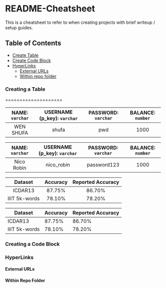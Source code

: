 # README-Cheatsheet

This is a cheatsheet to refer to when creating projects with brief writeup / setup guides.

## Table of Contents

- [Create Table](#create-table)
- [Create Code Block](#create-code-block)
- [HyperLinks](#hyperlinks)
  - [External URLs](#external-urls)
  - [Within repo folder](#within-repo)

### Creating a Table
====================

| NAME: `varchar` | USERNAME (p_key): `varchar` | PASSWORD: `varchar` | BALANCE: `number` |
| :-------------: | :-------------------------: | :-----------------: | :---------------: |
|    WEN SHUFA    |            shufa            |         pwd         |       1000        |

| NAME: `varchar` | USERNAME (p_key): `varchar` | PASSWORD: `varchar` | BALANCE: `number` |
| :-------------: | :-------------------------: | :-----------------: | :---------------: |
| Nico Robin | nico_robin | password123 | 1000 |

| Dataset | Accuracy | Reported Accuracy |
| :-----: | :------: | :---------------: |
| ICDAR13 | 87.75% | 86.70% |
| IIIT 5k-words | 78.10% | 78.20% |

| Dataset | Accuracy | Reported Accuracy |
| -- | -- | -- |
| ICDAR13 | 87.75% | 86.70% |
| IIIT 5k-words | 78.10% | 78.20% |

### Creating a Code Block



### HyperLinks



#### External URLs



#### Within Repo Folder


